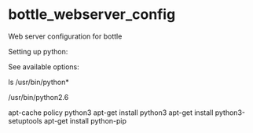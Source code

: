 # bottle_webserver_config
Web server configuration for bottle


Setting up python:

See available options: 

ls /usr/bin/python*

/usr/bin/python2.6


apt-cache policy python3
apt-get install python3
apt-get install python3-setuptools
apt-get install python-pip

